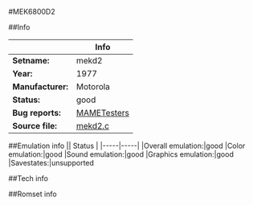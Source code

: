 #MEK6800D2

##Info

||Info|
|-----|-----|
|**Setname:**|mekd2
|**Year:**|1977
|**Manufacturer:**|Motorola
|**Status:**|good
|**Bug reports:**|[MAMETesters](http://mametesters.org/view_all_set.php?type=1&temporary=y&search=mekd2.c)
|**Source file:**|[mekd2.c](https://github.com/mamedev/mame/blob/master/src/mess/drivers/mekd2.c)

##Emulation info
|| Status |
|-----|-----|
|Overall emulation:|good
|Color emulation:|good
|Sound emulation:|good
|Graphics emulation:|good
|Savestates:|unsupported

##Tech info

##Romset info

<!--- START OF EDITED COMMENT DO NOT TOUCH TEXT ABOVE-->
